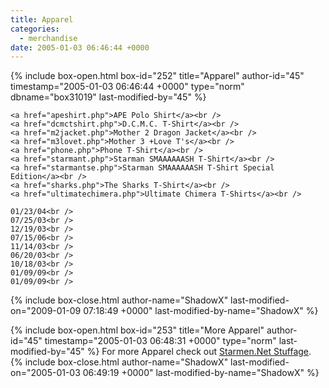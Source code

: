 ```yaml
---
title: Apparel
categories:
  - merchandise
date: 2005-01-03 06:46:44 +0000
---
```

{% include box-open.html box-id="252" title="Apparel" author-id="45" timestamp="2005-01-03 06:46:44 +0000" type="norm" dbname="box31019" last-modified-by="45" %}
<table1 />

	<a href="apeshirt.php">APE Polo Shirt</a><br />
	<a href="dcmctshirt.php">D.C.M.C. T-Shirt</a><br />
	<a href="m2jacket.php">Mother 2 Dragon Jacket</a><br />
	<a href="m3lovet.php">Mother 3 +Love T's</a><br />
	<a href="phone.php">Phone T-Shirt</a><br />
	<a href="starmant.php">Starman SMAAAAAASH T-Shirt</a><br />
	<a href="starmantse.php">Starman SMAAAAAASH T-Shirt Special Edition</a><br />
	<a href="sharks.php">The Sharks T-Shirt</a><br />
	<a href="ultimatechimera.php">Ultimate Chimera T-Shirts</a><br />

<table2 />

	01/23/04<br />
	07/25/03<br />
	12/19/03<br />
	07/15/06<br />
	11/14/03<br />
	06/20/03<br />
	10/18/03<br />
	01/09/09<br />
	01/09/09<br />

<table3 />
{% include box-close.html author-name="ShadowX" last-modified-on="2009-01-09 07:18:49 +0000" last-modified-by-name="ShadowX" %}

{% include box-open.html box-id="253" title="More Apparel" author-id="45" timestamp="2005-01-03 06:48:31 +0000" type="norm" last-modified-by="45" %}
	For more Apparel check out 
	<a href="http://www.starmen.net/merchandise/smn/">Starmen.Net Stuffage</a>.
{% include box-close.html author-name="ShadowX" last-modified-on="2005-01-03 06:49:19 +0000" last-modified-by-name="ShadowX" %}
